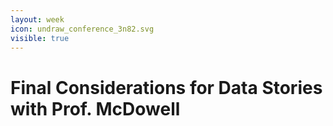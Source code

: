 ```yaml
---
layout: week
icon: undraw_conference_3n82.svg
visible: true
---
```


# Final Considerations for Data Stories with Prof. McDowell
